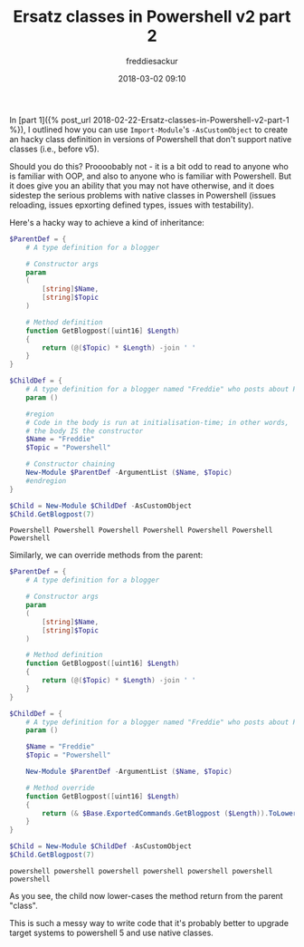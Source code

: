 ﻿---
layout: post
title: Ersatz classes in Powershell v2 part 2
date: 2018-03-02 09:10
author: freddiesackur
comments: true
tags: [Powershell, Classes, Modules]
---

In [part 1]({% post_url 2018-02-22-Ersatz-classes-in-Powershell-v2-part-1 %}), I outlined how you can use `Import-Module`'s `-AsCustomObject` to create an hacky class definition in versions of Powershell that don't support native classes (i.e., before v5).

Should you do this? Proooobably not - it is a bit odd to read to anyone who is familiar with OOP, and also to anyone who is familiar with Powershell. But it does give you an ability that you may not have otherwise, and it does sidestep the serious problems with native classes in Powershell (issues reloading, issues epxorting defined types, issues with testability).

Here's a hacky way to achieve a kind of inheritance:

```powershell
$ParentDef = {
    # A type definition for a blogger

    # Constructor args
    param
    (
        [string]$Name,
        [string]$Topic
    )

    # Method definition
    function GetBlogpost([uint16] $Length)
    {
        return (@($Topic) * $Length) -join ' '
    }
}

$ChildDef = {
    # A type definition for a blogger named "Freddie" who posts about Powershell
    param ()

    #region
    # Code in the body is run at initialisation-time; in other words,
    # the body IS the constructor
    $Name = "Freddie"
    $Topic = "Powershell"

    # Constructor chaining
    New-Module $ParentDef -ArgumentList ($Name, $Topic)
    #endregion
}

$Child = New-Module $ChildDef -AsCustomObject
$Child.GetBlogpost(7)
```

```none
Powershell Powershell Powershell Powershell Powershell Powershell Powershell
```

Similarly, we can override methods from the parent:

```powershell
$ParentDef = {
    # A type definition for a blogger

    # Constructor args
    param
    (
        [string]$Name,
        [string]$Topic
    )

    # Method definition
    function GetBlogpost([uint16] $Length)
    {
        return (@($Topic) * $Length) -join ' '
    }
}

$ChildDef = {
    # A type definition for a blogger named "Freddie" who posts about Powershell
    param ()

    $Name = "Freddie"
    $Topic = "Powershell"

    New-Module $ParentDef -ArgumentList ($Name, $Topic)

    # Method override
    function GetBlogpost([uint16] $Length)
    {
        return (& $Base.ExportedCommands.GetBlogpost ($Length)).ToLower()
    }
}

$Child = New-Module $ChildDef -AsCustomObject
$Child.GetBlogpost(7)
```

```none
powershell powershell powershell powershell powershell powershell powershell
```

As you see, the child now lower-cases the method return from the parent "class".

This is such a messy way to write code that it's probably better to upgrade target systems to powershell 5 and use native classes.
